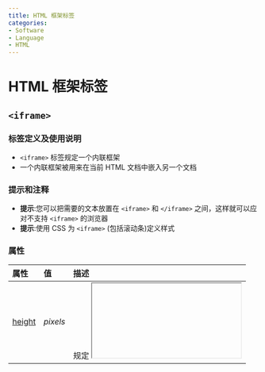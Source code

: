 ```yaml
---
title: HTML 框架标签
categories:
- Software
- Language
- HTML
---
```

# HTML 框架标签

## `<iframe>`

### 标签定义及使用说明

- `<iframe>` 标签规定一个内联框架
- 一个内联框架被用来在当前 HTML 文档中嵌入另一个文档

### 提示和注释

- **提示**:您可以把需要的文本放置在 `<iframe>` 和 `</iframe>` 之间，这样就可以应对不支持 `<iframe>` 的浏览器
- **提示**:使用 CSS 为 `<iframe>` (包括滚动条)定义样式

### 属性

| 属性                                                         | 值                                                           | 描述                                       |
| :----------------------------------------------------------- | :----------------------------------------------------------- | :----------------------------------------- |
| [height](https://www.runoob.com/tags/att-iframe-height.html) | *pixels*                                                     | 规定 <iframe> 的高度,                     |
| [name](https://www.runoob.com/tags/att-iframe-name.html)     | *name*                                                       | 规定 <iframe> 的名称,                     |
| [sandbox](https://www.runoob.com/tags/att-iframe-sandbox.html) | "" <br>allow-forms <br/>allow-same-origin <br/>allow-scripts <br/>allow-top-navigation | 对 <iframe> 的内容定义一系列额外的限制,   |
| [seamless](https://www.runoob.com/tags/att-iframe-seamless.html) | seamless                                                     | 规定 <iframe> 看起来像是父文档中的一部分, |
| [src](https://www.runoob.com/tags/att-iframe-src.html)       | *URL*                                                        | 规定在 <iframe> 中显示的文档的 URL,       |
| [srcdoc](https://www.runoob.com/tags/att-iframe-srcdoc.html) | *HTML_code*                                                  | 规定页面中的 HTML 内容显示在 <iframe> 中, |
| [width](https://www.runoob.com/tags/att-iframe-width.html)   | *pixels*                                                     | 规定 <iframe> 的宽度,                     |

### 实例

标记一个内联框架:

<iframe src="http://www.runoob.com"></iframe>